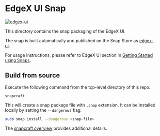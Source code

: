 # EdgeX UI Snap
[![edgex-ui](https://snapcraft.io/edgex-ui/badge.svg)][edgex-ui]

This directory contains the snap packaging of the EdgeX UI.

The snap is built automatically and published on the Snap Store as [edgex-ui].

For usage instructions, please refer to EdgeX UI section in [Getting Started using Snaps][docs].

## Build from source
Execute the following command from the top-level directory of this repo:
```
snapcraft
```

This will create a snap package file with `.snap` extension. It can be installed locally by setting the `--dangerous` flag:
```bash
sudo snap install --dangerous <snap-file>
```

The [snapcraft overview](https://snapcraft.io/docs/snapcraft-overview) provides additional details.

[edgex-ui]: https://snapcraft.io/edgex-ui
[docs]: https://docs.edgexfoundry.org/2.2/getting-started/Ch-GettingStartedSnapUsers/#edgex-ui
